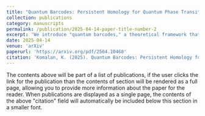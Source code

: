 ```yaml
---
title: "Quantum Barcodes: Persistent Homology for Quantum Phase Transitions"
collection: publications
category: manuscripts
permalink: /publication/2025-04-14-paper-title-number-2
excerpt: 'We introduce "quantum barcodes," a theoretical framework that applies persistent homology to classify topological phases in quantum many-body systems. By mapping quantum states to classical data points through strategic observable measurements, we create a "quantum state cloud" analyzable via persistent homology techniques. Our framework establishes that quantum systems in the same topological phase exhibit consistent barcode representations with shared persistent homology groups over characteristic intervals. We prove that quantum phase transitions manifest as significant changes in these persistent homology features, detectable through discontinuities in the persistent Dirac operator spectrum. Using the SSH model as a demonstrative example, we show how our approach successfully identifies the topological phase transition and distinguishes between trivial and topological phases. While primarily developed for symmetry-protected topological phases, our framework provides a mathematical connection between persistent homology and quantum topology, offering new methods for phase classification that complement traditional invariant-based approaches. [Submitted for Publication]'
date: 2025-04-14
venue: 'arXiv'
paperurl: 'https://arxiv.org/pdf/2504.10468'
citation: 'Komalan, K. (2025). Quantum Barcodes: Persistent Homology for Quantum Phase Transitions. arXiv preprint arXiv:2504.10468.'
---
```


The contents above will be part of a list of publications, if the user clicks the link for the publication than the contents of section will be rendered as a full page, allowing you to provide more information about the paper for the reader. When publications are displayed as a single page, the contents of the above "citation" field will automatically be included below this section in a smaller font.
